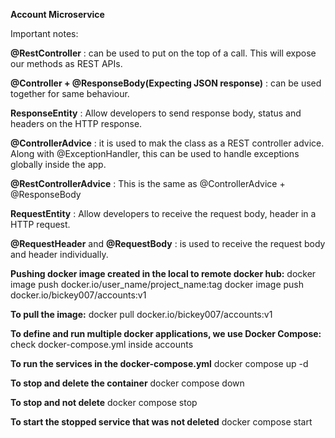 **Account Microservice**

Important notes:

**@RestController** : can be used to put on the top of a call. This will expose our methods as REST APIs.

**@Controller + @ResponseBody(Expecting JSON response)** : can be used together for same behaviour.

**ResponseEntity<T>** : Allow developers to send response body, status and headers on the HTTP response.

**@ControllerAdvice** : it is used to mak the class as a REST controller advice.
Along with @ExceptionHandler, this can be used to handle exceptions globally inside the app.

**@RestControllerAdvice** : This is the same as @ControllerAdvice + @ResponseBody

**RequestEntity<T>** : Allow developers to receive the request body, header in a HTTP request.

**@RequestHeader** and **@RequestBody** : is used to receive the request body and header individually.


**Pushing docker image created in the local to remote docker hub:**
docker image push docker.io/user_name/project_name:tag
docker image push docker.io/bickey007/accounts:v1

**To pull the image:**
docker pull docker.io/bickey007/accounts:v1

**To define and run multiple docker applications, we use Docker Compose:**
check docker-compose.yml inside accounts

**To run the services in the docker-compose.yml**
docker compose up -d

**To stop and delete the container**
docker compose down

**To stop and not delete**
docker compose stop

**To start the stopped service that was not deleted**
docker compose start

